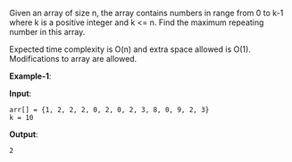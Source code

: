 Given an array of size n, the array contains numbers in range from 0 to k-1 where k is a positive integer and k <= n. 
Find the maximum repeating number in this array. 

Expected time complexity is O(n) and extra space allowed is O(1). Modifications to array are allowed.

**Example-1**:

**Input**: 

    arr[] = {1, 2, 2, 2, 0, 2, 0, 2, 3, 8, 0, 9, 2, 3}
    k = 10

**Output**:
    
    2